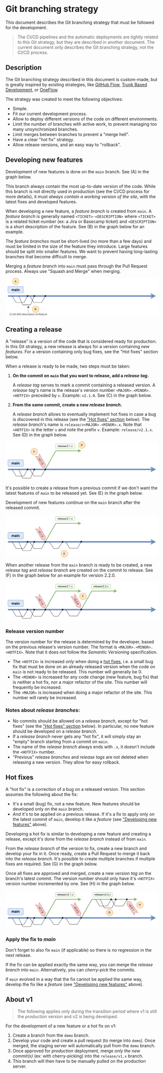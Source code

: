 # Git branching strategy

This document describes the Git branching strategy that must be followed for the development.

> The CI/CD pipelines and the automatic deployments are tightly related to this Git strategy, but they are described in
> another document. The current document only describes the Git branching strategy, not the CI/CD process.

## Description

The Git branching strategy described in this document is custom-made, but is greatly inspired by existing strategies,
like [GitHub Flow](https://githubflow.github.io/), [Trunk Based Development](https://trunkbaseddevelopment.com/), or
[OneFlow](https://www.endoflineblog.com/oneflow-a-git-branching-model-and-workflow).

The strategy was created to meet the following objectives:

* Simple.
* Fit our current development process.
* Allow to deploy different versions of the code on different environments.
* Limit the number of branches with active work, to prevent managing too many unsynchronized branches.
* Limit merges between branches to prevent a "merge hell".
* Have a clear "hot fix" strategy.
* Allow release versions, and an easy way to "rollback".

## Developing new features

Development of new features is done on the `main` branch. See (A) in the graph below.

This branch always contain the most up-to-date version of the code. While this branch is not directly used in production
(see the CI/CD process for more details), it must *always contain a working version of the site*, with the latest fixes
and developed features.

When developing a new feature, a _feature branch_ is created from `main`. A _feature branch_ is generally named
`<TICKET>-<DESCRIPTION>` where `<TICKET>` is a related ticket number (ex: a Jira or Basecamp ticket) and `<DESCRIPTION>`
is a short description of the feature. See (B) in the graph below for an example.

The _feature branches_ must be short-lived (no more than a few days) and must be limited in the size of the feature they
introduce. Large features should be split into smaller features. We want to prevent having long-lasting branches that
become difficult to merge.

Merging a _feature branch_ into `main` must pass through the Pull Request process. Always use "Squash and Merge" when
merging.

![Single main branch and feature branches](images/git-01-main-branch.svg)


## Creating a release

A "release" is a version of the code that is considered ready for production. In this Git strategy, a new release is
always for a version containing _new features_. For a version containing only bug fixes, see the "Hot fixes" section
below.

When a release is ready to be made, two steps must be taken:

1. **On the commit on `main` that you want to release, add a _release tag_.**
   
   A _release tag_ serves to mark a commit containing a released version. A _release tag_'s name is the release's
   version number `<MAJOR>.<MINOR>.<HOTFIX>` preceded by `v`. Example: `v2.1.0`. See (C) in the graph below. 
2. **From the same commit, create a new _release branch_.**

   A _release branch_ allows to eventually implement hot fixes in case a bug is discovered in this release (see
   the ["Hot fixes" section](#hot-fixes) below). The _release branch_'s name is `release/v<MAJOR>.<MINOR>.x`. Note that
   `<HOTFIX>` is the letter `x` and note the prefix `v`. Example: `release/v2.1.x`. See (D) in the graph below. 

![Creating a release](images/git-02-release.svg)

It's possible to create a release from a previous commit if we don't want the latest features of `main` to be
released yet. See (E) in the graph below.

Development of new features continue on the `main` branch after the released commit.

![Creating a release on a previous commit](images/git-03-release-before.svg)

When another release from the `main` branch is ready to be created, a new _release tag_ and _release branch_ are
created on the commit to release. See (F) in the graph below for an example for version 2.2.0.

![Creating a new release](images/git-04-new-release.svg)

### Release version number

The version number for the release is determined by the developer, based on the previous release's version number.
The format is `<MAJOR>.<MINOR>.<HOTFIX>`. Note that it does _not_ follow the _Semantic Versioning_ specification.

* The `<HOTFIX>` is increased _only_ when doing a [hot fixes](#hot-fixes), i.e. a small bug fix that must be done
  on an already released version when the code on `main` is not ready to be released. This number will generally
  be 0.
* The `<MINOR>` is increased for any code change (new feature, bug fix) that is neither a hot fix, nor
  a major refactor of the site. This number will frequently be increased.
* The `<MAJOR>` is increased when doing a major refactor of the site. This number will rarely be increased.

### Notes about _release branches_:

* No commits should be allowed on a _release branch_, except for "hot fixes" (see the
  ["Hot fixes" section](#hot-fixes) below). In particular, no new feature should be developed on a _release branch_.
* If a _release branch_ never gets any "hot fix", it will simply stay an "empty" branch starting from a commit on
  `main`.
* The name of the _release branch_ always ends with `.x`, it doesn't include the `<HOTFIX>` number.
* "Previous" _release branches_ and _release tags_ are not deleted when releasing a new version. They allow for easy
  rollback.

## Hot fixes

A "hot fix" is a correction of a bug on a released version. This section assumes the following about the fix:

* It's a small (bug) fix, not a new feature. New features should be developed only on the `main` branch.
* _And_ it's to be applied on a previous release. If it's a fix to apply only on the latest commit of `main`,
  develop it like a _feature_ (see ["Developing new features"](#developing-new-features) above).

Developing a hot fix is similar to developing a new feature and creating a release, except it's done from the _release
branch_ instead of from `main`.

From the _release branch_ of the version to fix, create a new branch and develop your fix in it. Once ready, create a
Pull Request to merge it back into the _release branch_. It's possible to create multiple branches if multiple fixes
are required. See (G) in the graph below.

Once all fixes are approved and merged, create a new _version tag_ on the branch's latest commit. The version number
should only have it's `<HOTFIX>` version number incremented by one. See (H) in the graph below.

![Developing and applying a hot fix](images/git-05-hotfix.svg)

### Apply the fix to _main_

Don't forget to also fix `main` (if applicable) so there is no regression in the next release.

If the fix can be applied exactly the same way, you can merge the _release branch_ into `main`. Alternatively, you can
_cherry-pick_ the commits.

If `main` evolved in a way that the fix cannot be applied the same way, develop the fix like a _feature_ (see
["Developing new features"](#developing-new-features) above).


## About v1

> The following applies only during the transition period where v1 is still the _production_ version and v2 is being
> developed.

For the development of a new feature or a hot fix on v1:

1. Create a branch from the `demo` branch.
2. Develop your code and create a pull request (to merge into `demo`). Once merged, the staging server will
   automatically pull from the `demo` branch.
3. Once approved for _production_ deployment, merge _only the new commit(s)_ (ex: with cherry-picking) into the
   `release/v1.x` branch.
4. This branch will then have to be manually pulled on the production server.
